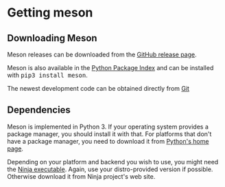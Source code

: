 # Getting meson

## Downloading Meson

Meson releases can be downloaded from the [GitHub release page].

Meson is also available in the [Python Package Index] and can be
installed with <tt>pip3 install meson</tt>.

The newest development code can be obtained directly from [Git]

## Dependencies

Meson is implemented in Python 3. If your operating system provides a
package manager, you should install it with that. For platforms that
don't have a package manager, you need to download it from [Python's
home page].

Depending on your platform and backend you wish to use, you might need
the [Ninja executable]. Again, use your distro-provided version if
possible. Otherwise download it from Ninja project's web site.

  [GitHub release page]: https://github.com/mesonbuild/meson/releases
  [Python Package Index]: https://pypi.python.org/pypi/meson/
  [Git]: https://github.com/mesonbuild/meson
  [Python's home page]: https://www.python.org/downloads/
  [Ninja executable]: https://ninja-build.org/

